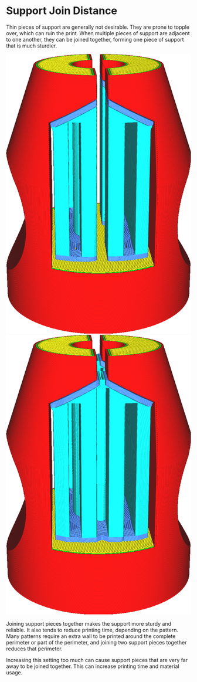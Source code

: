 Support Join Distance
====
Thin pieces of support are generally not desirable. They are prone to topple over, which can ruin the print. When multiple pieces of support are adjacent to one another, they can be joined together, forming one piece of support that is much sturdier.

<!--screenshot {
"image_path": "support_join_distance_low.png",
"models": [{"script": "clamp.scad"}],
"camera_position": [-8, 150, 75],
"settings": {
    "support_enable": true,
    "support_interface_enable": true,
    "support_join_distance": 0.1
},
"colours": 64
}-->
<!--screenshot {
"image_path": "support_join_distance_high.png",
"models": [{"script": "clamp.scad"}],
"camera_position": [-8, 150, 75],
"settings": {
    "support_enable": true,
    "support_interface_enable": true,
    "support_join_distance": 2
},
"colours": 64
}-->
![Two pieces of support are close together](../images/support_join_distance_low.png)
![With sufficient join distance, they are merged together](../images/support_join_distance_high.png)

Joining support pieces together makes the support more sturdy and reliable. It also tends to reduce printing time, depending on the pattern. Many patterns require an extra wall to be printed around the complete perimeter or part of the perimeter, and joining two support pieces together reduces that perimeter.

Increasing this setting too much can cause support pieces that are very far away to be joined together. This can increase printing time and material usage.